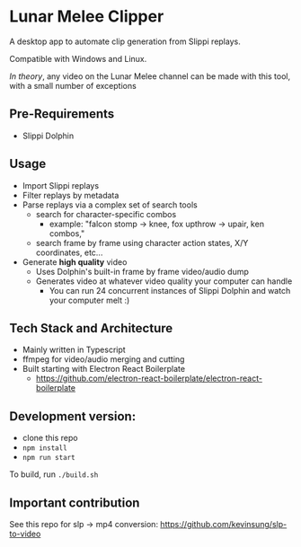 # Lunar Melee Clipper

A desktop app to automate clip generation from Slippi replays.

Compatible with Windows and Linux.

*In theory*, any video on the Lunar Melee channel can be made with this tool, with a small number of exceptions


## Pre-Requirements
- Slippi Dolphin

## Usage
- Import Slippi replays
- Filter replays by metadata
- Parse replays via a complex set of search tools
    - search for character-specific combos
        - example: "falcon stomp -> knee, fox upthrow -> upair, ken combos,"
    - search frame by frame using character action states, X/Y coordinates, etc...
- Generate __high quality__ video
    - Uses Dolphin's built-in frame by frame video/audio dump
    - Generates video at whatever video quality your computer can handle
        - You can run 24 concurrent instances of Slippi Dolphin and watch your computer melt :)

## Tech Stack and Architecture
- Mainly written in Typescript
- ffmpeg for video/audio merging and cutting
- Built starting with Electron React Boilerplate 
    - https://github.com/electron-react-boilerplate/electron-react-boilerplate

## Development version:

 - clone this repo
 - ```npm install```
 - ```npm run start```

To build, run ```./build.sh```


## Important contribution
See this repo for slp -> mp4 conversion:
https://github.com/kevinsung/slp-to-video
